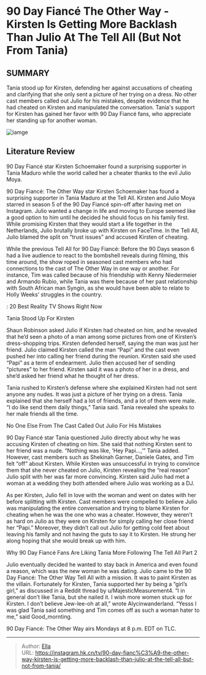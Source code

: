 # 90 Day Fiancé The Other Way - Kirsten Is Getting More Backlash Than Julio At The Tell All (But Not From Tania)


## SUMMARY 



  Tania stood up for Kirsten, defending her against accusations of cheating and clarifying that she only sent a picture of her trying on a dress.   No other cast members called out Julio for his mistakes, despite evidence that he had cheated on Kirsten and manipulated the conversation.   Tania&#39;s support for Kirsten has gained her favor with 90 Day Fiancé fans, who appreciate her standing up for another woman.  

![iamge](https://static1.srcdn.com/wordpress/wp-content/uploads/2023/12/90-day-fiance-_-the-other-way-kirsten-is-getting-more-backlash-than-julio-at-the-tell-all-but-not-from-tania.png)

## Literature Review
90 Day Fiancé star Kirsten Schoemaker found a surprising supporter in Tania Maduro while the world called her a cheater thanks to the evil Julio Moya.




90 Day Fiancé: The Other Way star Kirsten Schoemaker has found a surprising supporter in Tania Maduro at the Tell All. Kirsten and Julio Moya starred in season 5 of the 90 Day Fiancé spin-off after having met on Instagram. Julio wanted a change in life and moving to Europe seemed like a good option to him until he decided he should focus on his family first. While promising Kirsten that they would start a life together in the Netherlands, Julio brutally broke up with Kirsten on FaceTime. In the Tell All, Julio blamed the split on “trust issues” and accused Kirsten of cheating.




While the previous Tell All for 90 Day Fiancé: Before the 90 Days season 6 had a live audience to react to the bombshell reveals during filming, this time around, the show roped in seasoned cast members who had connections to the cast of The Other Way in one way or another. For instance, Tim was called because of his friendship with Kenny Niedermeier and Armando Rubio, while Tania was there because of her past relationship with South African man Syngin, as she would have been able to relate to Holly Weeks’ struggles in the country.

 : 20 Best Reality TV Shows Right Now


 Tania Stood Up For Kirsten 
          

Shaun Robinson asked Julio if Kirsten had cheated on him, and he revealed that he’d seen a photo of a man among some pictures from one of Kirsten’s dress-shopping trips. Kirsten defended herself, saying the man was just her friend. Julio claimed Kirsten called the man “Papi” and the cast even pushed her into calling her friend during the reunion. Kirsten said she used “Papi” as a term of endearment. Julio then accused her of sending “pictures” to her friend. Kirsten said it was a photo of her in a dress, and she’d asked her friend what he thought of her dress.




Tania rushed to Kirsten’s defense where she explained Kirsten had not sent anyone any nudes. It was just a picture of her trying on a dress. Tania explained that she herself had a lot of friends, and a lot of them were male. “I do like send them daily things,” Tania said. Tania revealed she speaks to her male friends all the time.



 No One Else From The Cast Called Out Julio For His Mistakes 

 

90 Day Fiancé star Tania questioned Julio directly about why he was accusing Kirsten of cheating on him. She said that nothing Kirsten sent to her friend was a nude. “Nothing was like, ‘Hey Papi…,’” Tania added. However, cast members such as Shekinah Garner, Daniele Gates, and Tim felt “off” about Kirsten. While Kirsten was unsuccessful in trying to convince them that she never cheated on Julio, Kirsten revealing the “real reason” Julio split with her was far more convincing. Kirsten said Julio had met a woman at a wedding they both attended where Julio was working as a DJ.




As per Kirsten, Julio fell in love with the woman and went on dates with her before splitting with Kirsten. Cast members were compelled to believe Julio was manipulating the entire conversation and trying to blame Kirsten for cheating when he was the one who was a cheater. However, they weren’t as hard on Julio as they were on Kirsten for simply calling her close friend her “Papi.” Moreover, they didn’t call out Julio for getting cold feet about leaving his family and not having the guts to say it to Kirsten. He strung her along hoping that she would break up with him.



 Why 90 Day Fiancé Fans Are Liking Tania More Following The Tell All Part 2 
          

Julio eventually decided he wanted to stay back in America and even found a reason, which was the new woman he was dating. Julio came to the 90 Day Fiancé: The Other Way Tell All with a mission. It was to paint Kirsten as the villain. Fortunately for Kirsten, Tania supported her by being a “girl’s girl,” as discussed in a Reddit thread by u/MajesticMeasurement4. “I in general don’t like Tania, but she nailed it. I wish more women stuck up for Kirsten. I don’t believe Jew-lee-oh at all,” wrote Alycinwanderland. “Yesss I was glad Tania said something and Tim comes off as such a woman hater to me,” said Good_mornting.






90 Day Fiancé: The Other Way airs Mondays at 8 p.m. EDT on TLC.






---

> Author: [Ella](https://instagram.hk.cn/)  
> URL: https://instagram.hk.cn/tv/90-day-fianc%C3%A9-the-other-way-kirsten-is-getting-more-backlash-than-julio-at-the-tell-all-but-not-from-tania/  

